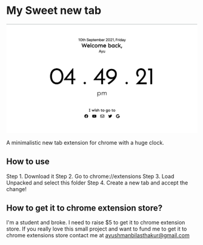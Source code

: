 # My Sweet new tab

![Screenshot](./screenshot.png)

A minimalistic new tab extension for chrome with a huge clock.

## How to use

Step 1. Download it
Step 2. Go to chrome://extensions
Step 3. Load Unpacked and select this folder
Step 4. Create a new tab and accept the change!

## How to get it to chrome extension store?

I'm a student and broke. I need to raise $5 to get it to chrome extension store. If you really love this small project and want to fund me to get it to chrome extensions store contact me at ayushmanbilasthakur@gmail.com